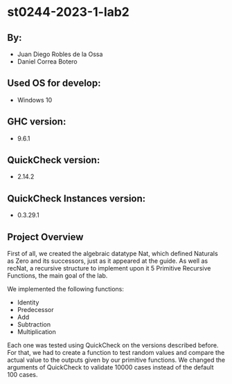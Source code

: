 # st0244-2023-1-lab2

## By:
- Juan Diego Robles de la Ossa
- Daniel Correa Botero

## Used OS for develop:
- Windows 10

## GHC version:
- 9.6.1

## QuickCheck version:
- 2.14.2

## QuickCheck Instances version:
- 0.3.29.1

## Project Overview

First of all, we created the algebraic datatype Nat, which defined Naturals
as Zero and its successors, just as it appeared at the guide. As well as
recNat, a recursive structure to implement upon it 5 Primitive Recursive
Functions, the main goal of the lab.

We implemented the following functions:
- Identity
- Predecessor
- Add
- Subtraction
- Multiplication

Each one was tested using QuickCheck on the versions described before.
For that, we had to create a function to test random values and compare
the actual value to the outputs given by our primitive functions.
We changed the arguments of QuickCheck to validate 10000 cases instead of
the default 100 cases.